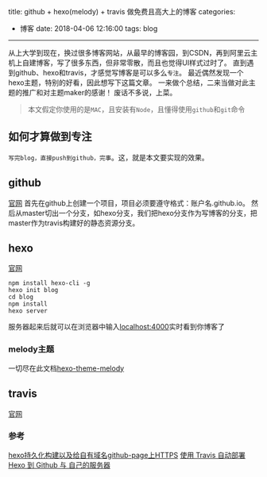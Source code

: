 title: github + hexo(melody) + travis 做免费且高大上的博客
categories:
  - 博客
date: 2018-04-06 12:16:00
tags: blog
---

从上大学到现在，换过很多博客网站，从最早的博客园，到CSDN，再到阿里云主机上自建博客，写了很多东西，但非常零散，而且也觉得UI样式过时了。
直到遇到github、hexo和travis，才感觉写博客是可以多么`专注`。
最近偶然发现一个hexo主题，特别的好看，因此想写下这篇文章。
一来做个总结，二来当做对此主题的推广和对主题maker的感谢！
废话不多说，上菜。

> 本文假定你使用的是`MAC`，且安装有`Node`，且懂得使用`github`和`git`命令

## 如何才算做到专注
`写完blog，直接push到github，完事`。这，就是本文要实现的效果。

## github
[官网](https://github.com)
首先在github上创建一个项目，项目必须要遵守格式：账户名.github.io。
然后从master切出一个分支，如hexo分支，我们把hexo分支作为写博客的分支，把master作为travis构建好的静态资源分支。

## hexo
[官网](https://hexo.io/)
```
npm install hexo-cli -g
hexo init blog
cd blog
npm install
hexo server
```
服务器起来后就可以在浏览器中输入[localhost:4000](localhost:4000)实时看到你博客了

### melody主题
一切尽在此文档[hexo-theme-melody](https://molunerfinn.com/hexo-theme-melody-doc/#/zh-Hans/)

## travis
[官网](https://travis-ci.org)
### 参考
[hexo持久化构建以及给自有域名github-page上HTTPS](https://molunerfinn.com/hexo-travisci-https/)
[使用 Travis 自动部署 Hexo 到 Github 与 自己的服务器](https://segmentfault.com/a/1190000009054888)
